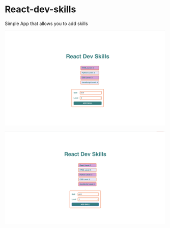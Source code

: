 # React-dev-skills

Simple App that allows you to add skills

![Alt text](<Screenshot 2023-07-19 at 5.04.43 PM-1.png>)


![Alt text](<Screenshot 2023-07-19 at 5.05.11 PM.png>)
  